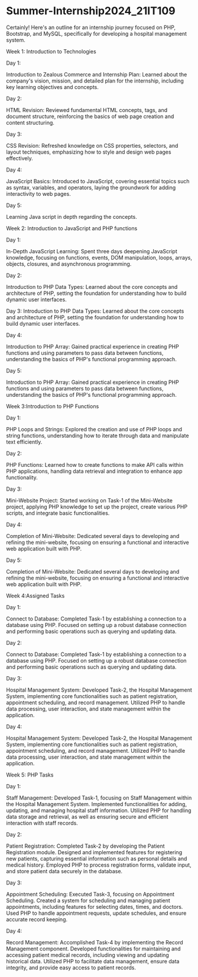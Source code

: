 # Summer-Internship2024_21IT109


Certainly! Here's an outline for an internship journey focused on PHP, Bootstrap, and MySQL, specifically for developing a hospital management system.

Week 1:  Introduction to Technologies

Day 1:

Introduction to Zealous Commerce and Internship Plan: Learned about the 
company's vision, mission, and detailed plan for the internship, including key learning 
objectives and concepts. 

Day 2:

HTML Revision: Reviewed fundamental HTML concepts, tags, and document 
structure, reinforcing the basics of web page creation and content structuring. 

Day 3:

CSS Revision: Refreshed knowledge on CSS properties, selectors, and layout 
techniques, emphasizing how to style and design web pages effectively. 

Day 4:

JavaScript Basics: Introduced to JavaScript, covering essential topics such as syntax, 
variables, and operators, laying the groundwork for adding interactivity to web pages.

Day 5:

Learning Java script in depth regarding the concepts. 

Week 2: Introduction to JavaScript and PHP functions

Day 1:

In-Depth JavaScript Learning: Spent three days deepening JavaScript knowledge, focusing 
on functions, events, DOM manipulation, loops, arrays, objects, closures, and asynchronous 
programming. 

Day 2:

Introduction to PHP Data Types: Learned about the core concepts and architecture of PHP, 
setting the foundation for understanding how to build dynamic user interfaces. 


Day 3:
Introduction to PHP Data Types: Learned about the core concepts and architecture of PHP, 
setting the foundation for understanding how to build dynamic user interfaces. 

Day 4:

Introduction to PHP Array: Gained practical experience in creating PHP functions and using 
parameters to pass data between functions, understanding the basics of PHP's functional 
programming approach.

Day 5:

Introduction to PHP Array: Gained practical experience in creating PHP functions and using 
parameters to pass data between functions, understanding the basics of PHP's functional 
programming approach.

Week 3:Introduction to PHP Functions 

Day 1:

PHP Loops and Strings: Explored the creation and use of PHP loops and string 
functions, understanding how to iterate through data and manipulate text efficiently. 

Day 2:

PHP Functions: Learned how to create functions to make API calls within PHP 
applications, handling data retrieval and integration to enhance app functionality. 

Day 3:

Mini-Website Project: Started working on Task-1 of the Mini-Website project, 
applying PHP knowledge to set up the project, create various PHP scripts, and integrate 
basic functionalities. 


Day 4:

Completion of Mini-Website: Dedicated several days to developing and refining the 
mini-website, focusing on ensuring a functional and interactive web application built 
with PHP. 

Day 5:

Completion of Mini-Website: Dedicated several days to developing and refining the 
mini-website, focusing on ensuring a functional and interactive web application built 
with PHP. 

Week 4:Assigned Tasks

Day 1:

Connect to Database: Completed Task-1 by establishing a connection to a database using 
PHP. Focused on setting up a robust database connection and performing basic operations such 
as querying and updating data. 

Day 2:

Connect to Database: Completed Task-1 by establishing a connection to a database using 
PHP. Focused on setting up a robust database connection and performing basic operations such 
as querying and updating data. 

Day 3:

Hospital Management System: Developed Task-2, the Hospital Management System, 
implementing core functionalities such as patient registration, appointment scheduling, and 
record management. Utilized PHP to handle data processing, user interaction, and state 
management within the application. 

Day 4:

Hospital Management System: Developed Task-2, the Hospital Management System, 
implementing core functionalities such as patient registration, appointment scheduling, and 
record management. Utilized PHP to handle data processing, user interaction, and state 
management within the application. 

Week 5: PHP Tasks 

Day 1:

Staff Management: Developed Task-1, focusing on Staff Management within the Hospital 
Management System. Implemented functionalities for adding, updating, and managing hospital staff 
information. Utilized PHP for handling data storage and retrieval, as well as ensuring secure and 
efficient interaction with staff records. 

Day 2:

Patient Registration: Completed Task-2 by developing the Patient Registration module. Designed and 
implemented features for registering new patients, capturing essential information such as personal 
details and medical history. Employed PHP to process registration forms, validate input, and store 
patient data securely in the database. 

Day 3:

Appointment Scheduling: Executed Task-3, focusing on Appointment Scheduling. Created a system 
for scheduling and managing patient appointments, including features for selecting dates, times, and 
doctors. Used PHP to handle appointment requests, update schedules, and ensure accurate record
keeping. 

Day 4:

Record Management: Accomplished Task-4 by implementing the Record Management component. 
Developed functionalities for maintaining and accessing patient medical records, including viewing and 
updating historical data. Utilized PHP to facilitate data management, ensure data integrity, and provide 
easy access to patient records. 
